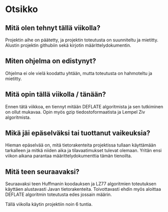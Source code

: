 Otsikko
====

## Mitä olen tehnyt tällä viikolla?
Projektin aihe on päätetty, ja projektin toteutusta on suunniteltu ja mietitty. Alustin projektin githubiin sekä kirjotin määrittelydokumentin.

## Miten ohjelma on edistynyt?
Ohjelma ei ole vielä koodattu yhtään, mutta toteutusta on hahmoteltu ja mietitty.

## Mitä opin tällä viikolla / tänään?
Ennen tätä viikkoa, en tiennyt mitään DEFLATE algoritmista ja sen tutkiminen on ollut mukavaa. Opin myös gzip tiedostoformaatista ja Lempel Ziv algoritmista.

## Mikä jäi epäselväksi tai tuottanut vaikeuksia?
Hieman epäselvää on, mitä tietorakenteita projektissa tullaan käyttämään tarkalleen ja mitkä niiden aika ja tilavaatimukset tulevat olemaan.  Yritän ensi viikon aikana parantaa määrittelydokumenttia tämän tienoilta.

## Mitä teen seuraavaksi?
Seuraavaksi teen Huffmanin koodauksen ja LZ77 algoritmien toteutuksen käyttäen alustavasti Javan tietorakenteita. Toivottavasti ehdin myös aloittaa DEFLATE algoritmin toteutusta edes jossain määrin. 

Tällä viikolla käytin projektiin noin 6 tuntia.
